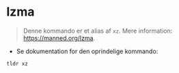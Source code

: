 # lzma

> Denne kommando er et alias af `xz`.
> Mere information: <https://manned.org/lzma>.

- Se dokumentation for den oprindelige kommando:

`tldr xz`
